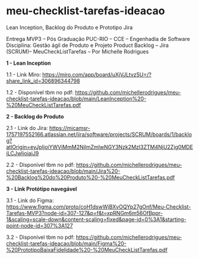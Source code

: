 # meu-checklist-tarefas-ideacao
Lean Inception, Backlog do Produto e Prototipo Jira

Entrega MVP3 – Pós Graduação PUC-RIO – CCE – Engenhadia de Software
Disciplina: Gestão ágil de Produto e Projeto
Product Backlog – Jira (SCRUM)– MeuCheckListTarefas – Por Michelle Rodrigues

**1 - Lean Inception**

1.1 - Link Miro: https://miro.com/app/board/uXjVJLtvz5U=/?share_link_id=306896344798

1.2 - Disponível tbm no pdf: https://github.com/michellerodrigues/meu-checklist-tarefas-ideacao/blob/main/LeanInception%20-%20MeuCheckListTarefas.pdf

**2 - Backlog do Produto**

2.1 - Link do Jira: https://micamsr-1757197552166.atlassian.net/jira/software/projects/SCRUM/boards/1/backlog?atlOrigin=eyJpIjoiYWViMmM2NjlmZmIwNGY3Nzk2MzI3ZTM4NjU2Zjg0MDEiLCJwIjoiaiJ9

2.2 - Disponível tbm no pdf: https://github.com/michellerodrigues/meu-checklist-tarefas-ideacao/blob/main/Jira%20-%20Backlog%20do%20Produto%20-%20MeuCheckListTarefas.pdf

**3 - Link Protótipo navegável**

3.1 - Link do Figma: https://www.figma.com/proto/coH1dswWjBXvOQYp27gOnf/Meu-Checklist-Tarefas-MVP3?node-id=307-127&p=f&t=xpRNGm6m56OfBppr-1&scaling=scale-down&content-scaling=fixed&page-id=0%3A1&starting-point-node-id=307%3A127

3.2 - Disponível tbm no pdf: https://github.com/michellerodrigues/meu-checklist-tarefas-ideacao/blob/main/Figma%20-%20PrototipoBaixaFidelidade%20-%20MeuCheckListTarefas.pdf


